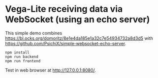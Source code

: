 # Vega-Lite receiving data via WebSocket (using an echo server)

This simple demo combines <https://bl.ocks.org/domoritz/8e1e4da185e1a32c7e54934732a8d3d5>
with <https://github.com/PsichiX/simple-websocket-echo-server>.

```
npm install
npm run backend
npm run frontend
```

Test in web browser at <http://127.0.0.1:8080/>.

